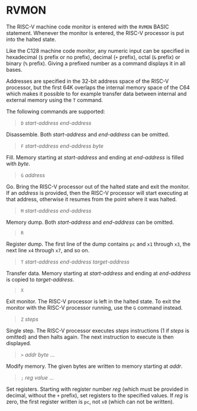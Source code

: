 RVMON
=====

The RISC-V machine code monitor is entered with the `RVMON` BASIC statement.
Whenever the monitor is entered, the RISC-V processor is put into the halted
state.

Like the C128 machine code monitor, any numeric input can be specified in
hexadecimal (`$` prefix or no prefix), decimal (`+` prefix), octal (`&` prefix)
or binary (`%` prefix).  Giving a prefixed number as a command displays it
in all bases.

Addresses are specified in the 32-bit address space of the RISC-V processor,
but the first 64K overlaps the internal memory space of the C64 which makes
it possible to for example transfer data between internal and external
memory using the `T` command.


The following commands are supported:


> `D` _start-address_ _end-address_

Disassemble.  Both _start-address_ and _end-address_ can be omitted.


> `F` _start-address_ _end-address_ _byte_

Fill.  Memory starting at _start-address_ and ending at _end-address_ is
filled with _byte_.


> `G` _address_

Go.  Bring the RISC-V processor out of the halted state and exit the monitor.
If an _address_ is provided, then the RISC-V processor will start executing
at that address, otherwise it resumes from the point where it was halted.


> `M` _start-address_ _end-address_

Memory dump.  Both _start-address_ and _end-address_ can be omitted.


> `R`

Register dump.  The first line of the dump contains `pc` and `x1`
through `x3`, the next line `x4` through `x7`, and so on.


> `T` _start-address_ _end-address_ _target-address_

Transfer data.  Memory starting at _start-address_ and ending at
_end-address_ is copied to _target-address_.


> `X`

Exit monitor.  The RISC-V processor is left in the halted state.
To exit the monitor with the RISC-V processor running, use the `G`
command instead.


> `Z` _steps_

Single step.  The RISC-V processor executes _steps_ instructions (1 if
_steps_ is omitted) and then halts again.  The next instruction to execute
is then displayed.


> `>` _addr_ _byte_ ...

Modify memory.  The given bytes are written to memory starting at _addr_.


> `;` _reg_ _value_ ...

Set registers.  Starting with register number _reg_ (which must be
provided in decimal, without the `+` prefix), set registers to the
specified values.  If _reg_ is zero, the first register written is
`pc`, not `x0` (which can not be written).

